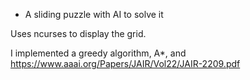 * A sliding puzzle with AI to solve it

Uses ncurses to display the grid.

I implemented a greedy algorithm, A*, and https://www.aaai.org/Papers/JAIR/Vol22/JAIR-2209.pdf
